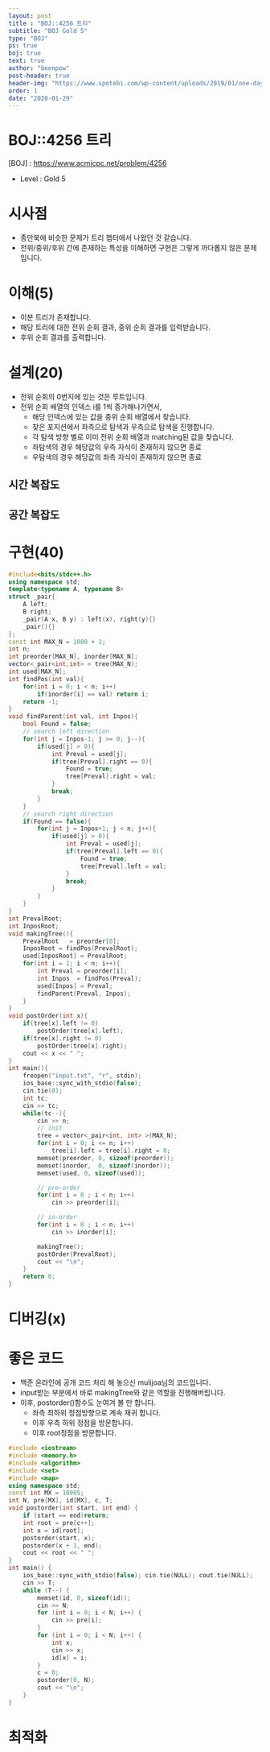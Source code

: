 ```yaml
---
layout: post
title : "BOJ::4256 트리"
subtitle: "BOJ Gold 5"
type: "BOJ"
ps: true
boj: true
text: true
author: "beenpow"
post-header: true
header-img: "https://www.spotebi.com/wp-content/uploads/2019/01/one-day-day-one-workout-motivation-spotebi.jpg"
order: 1
date: "2020-01-29"
---
```


# BOJ::4256 트리
[BOJ] : <https://www.acmicpc.net/problem/4256>
- Level : Gold 5

# 시사점
- 종만북에 비슷한 문제가 트리 챕터에서 나왔던 것 같습니다.
- 전위/중위/후위 간에 존재하는 특성을 이해하면 구현은 그렇게 까다롭지 않은 문제입니다.

# 이해(5)
- 이분 트리가 존재합니다.
- 해당 트리에 대한 전위 순회 결과, 중위 순회 결과를 입력받습니다.
- 후위 순회 결과를 출력합니다.

# 설계(20)
- 전위 순회의 0번지에 있는 것은 루트입니다.
- 전위 순회 배열의 인덱스 i를 1씩 증가해나가면서,
  - 해당 인덱스에 있는 값을 중위 순회 배열에서 찾습니다.
  - 찾은 포지션에서 좌측으로 탐색과 우측으로 탐색을 진행합니다.
  - 각 탐색 방향 별로 이미 전위 순회 배열과 matching된 값을 찾습니다.
  - 좌탐색의 경우 해당값의 우측 자식이 존재하지 않으면 종료
  - 우탐색의 경우 해당값의 좌측 자식이 존재하지 않으면 종료 

## 시간 복잡도

## 공간 복잡도

# 구현(40)

```cpp
#include<bits/stdc++.h>
using namespace std;
template<typename A, typename B>
struct _pair{
    A left;
    B right;
    _pair(A x, B y) : left(x), right(y){}
    _pair(){}
};
const int MAX_N = 1000 + 1;
int n;
int preorder[MAX_N], inorder[MAX_N];
vector<_pair<int,int> > tree(MAX_N);
int used[MAX_N];
int findPos(int val){
    for(int i = 0; i < n; i++)
        if(inorder[i] == val) return i;
    return -1;
}
void findParent(int val, int Inpos){
    bool Found = false;
    // search left direction
    for(int j = Inpos-1; j >= 0; j--){
        if(used[j] > 0){
            int Preval = used[j];
            if(tree[Preval].right == 0){
                Found = true;
                tree[Preval].right = val;
            }
            break;
        }
    }
    // search right direction
    if(Found == false){
        for(int j = Inpos+1; j < n; j++){
            if(used[j] > 0){
                int Preval = used[j];
                if(tree[Preval].left == 0){
                    Found = true;
                    tree[Preval].left = val;
                }
                break;
            }
        }
    }
}
int PrevalRoot;
int InposRoot;
void makingTree(){
    PrevalRoot   = preorder[0];
    InposRoot = findPos(PrevalRoot);
    used[InposRoot] = PrevalRoot;
    for(int i = 1; i < n; i++){
        int Preval = preorder[i];
        int Inpos  = findPos(Preval);
        used[Inpos] = Preval;
        findParent(Preval, Inpos);
    }
}
void postOrder(int x){
    if(tree[x].left != 0)
        postOrder(tree[x].left);
    if(tree[x].right != 0)
        postOrder(tree[x].right);
    cout << x << " ";
}
int main(){
    freopen("input.txt", "r", stdin);
    ios_base::sync_with_stdio(false);
    cin.tie(0);
    int tc;
    cin >> tc;
    while(tc--){
        cin >> n;
        // init
        tree = vector<_pair<int, int> >(MAX_N);
        for(int i = 0; i <= n; i++)
            tree[i].left = tree[i].right = 0;
        memset(preorder, 0, sizeof(preorder));
        memset(inorder,  0, sizeof(inorder));
        memset(used, 0, sizeof(used));

        // pre-order
        for(int i = 0 ; i < n; i++)
            cin >> preorder[i];

        // in-order
        for(int i = 0 ; i < n; i++)
            cin >> inorder[i];

        makingTree();
        postOrder(PrevalRoot);
        cout << "\n";
    }
    return 0;
}
```

# 디버깅(x)

# 좋은 코드
- 백준 온라인에 공개 코드 처리 해 놓으신 mulijoa님의 코드입니다.
- input받는 부분에서 바로 makingTree와 같은 역할을 진행해버립니다.
- 이후, postorder()함수도 눈여겨 볼 만 합니다.
  - 좌측 최하위 정점방향으로 계속 재귀 합니다.
  - 이후 우측 하위 정점을 방문합니다.
  - 이후 root정점을 방문합니다.

```cpp
#include <iostream>
#include <memory.h>
#include <algorithm>
#include <set>
#include <map>
using namespace std;
const int MX = 10005;
int N, pre[MX], id[MX], c, T;
void postorder(int start, int end) {
	if (start == end)return;
	int root = pre[c++];
	int x = id[root];
	postorder(start, x);
	postorder(x + 1, end);
	cout << root << " ";
}
int main() {
	ios_base::sync_with_stdio(false); cin.tie(NULL); cout.tie(NULL);
	cin >> T;
	while (T--) {
		memset(id, 0, sizeof(id));
		cin >> N;
		for (int i = 0; i < N; i++) {
			cin >> pre[i];
		}
		for (int i = 0; i < N; i++) {
			int x;
			cin >> x;
			id[x] = i;
		}
		c = 0;
		postorder(0, N);
		cout << "\n";
	}
}
```

# 최적화
